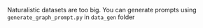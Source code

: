 Naturalistic datasets are too big. You can generate prompts using ```generate_graph_prompt.py``` in ```data_gen``` folder
